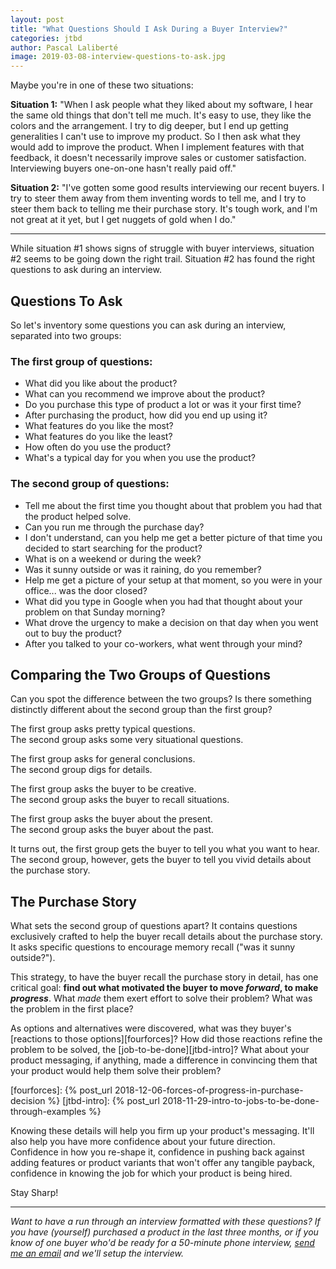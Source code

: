 ```yaml
---
layout: post
title: "What Questions Should I Ask During a Buyer Interview?"
categories: jtbd
author: Pascal Laliberté
image: 2019-03-08-interview-questions-to-ask.jpg
---
```


Maybe you're in one of these two situations:

**Situation 1:** "When I ask people what they liked about my software, I hear the same old things that don't tell me much. It's easy to use, they like the colors and the arrangement. I try to dig deeper, but I end up getting generalities I can't use to improve my product. So I then ask what they would add to improve the product. When I implement features with that feedback, it doesn't necessarily improve sales or customer satisfaction. Interviewing buyers one-on-one hasn't really paid off."

**Situation 2:** "I've gotten some good results interviewing our recent buyers. I try to steer them away from them inventing words to tell me, and I try to steer them back to telling me their purchase story. It's tough work, and I'm not great at it yet, but I get nuggets of gold when I do."

---

While situation #1 shows signs of struggle with buyer interviews, situation #2 seems to be going down the right trail. Situation #2 has found the right questions to ask during an interview.

## Questions To Ask

So let's inventory some questions you can ask during an interview, separated into two groups:

### The first group of questions:

* What did you like about the product?
* What can you recommend we improve about the product?
* Do you purchase this type of product a lot or was it your first time?
* After purchasing the product, how did you end up using it?
* What features do you like the most?
* What features do you like the least?
* How often do you use the product?
* What's a typical day for you when you use the product?

### The second group of questions:

* Tell me about the first time you thought about that problem you had that the product helped solve.
* Can you run me through the purchase day?
* I don't understand, can you help me get a better picture of that time you decided to start searching for the product?
* What is on a weekend or during the week?
* Was it sunny outside or was it raining, do you remember?
* Help me get a picture of your setup at that moment, so you were in your office... was the door closed?
* What did you type in Google when you had that thought about your problem on that Sunday morning?
* What drove the urgency to make a decision on that day when you went out to buy the product?
* After you talked to your co-workers, what went through your mind?

## Comparing the Two Groups of Questions

Can you spot the difference between the two groups? Is there something distinctly different about the second group than the first group?

The first group asks pretty typical questions.  
The second group asks some very situational questions.

The first group asks for general conclusions.  
The second group digs for details.

The first group asks the buyer to be creative.  
The second group asks the buyer to recall situations.

The first group asks the buyer about the present.  
The second group asks the buyer about the past.

It turns out, the first group gets the buyer to tell you what you want to hear.  
The second group, however, gets the buyer to tell you vivid details about the purchase story.

## The Purchase Story

What sets the second group of questions apart? It contains questions exclusively crafted to help the buyer recall details about the purchase story. It asks specific questions to encourage memory recall ("was it sunny outside?").

This strategy, to have the buyer recall the purchase story in detail, has one critical goal: **find out what motivated the buyer to move _forward_, to make _progress_**. What _made_ them exert effort to solve their problem? What was the problem in the first place?

As options and alternatives were discovered, what was they buyer's [reactions to those options][fourforces]? How did those reactions refine the problem to be solved, the [job-to-be-done][jtbd-intro]? What about your product messaging, if anything, made a difference in convincing them that your product would help them solve their problem?

[fourforces]: {% post_url 2018-12-06-forces-of-progress-in-purchase-decision %}
[jtbd-intro]: {% post_url 2018-11-29-intro-to-jobs-to-be-done-through-examples %}

Knowing these details will help you firm up your product's messaging. It'll also help you have more confidence about your future direction. Confidence in how you re-shape it, confidence in pushing back against adding features or product variants that won't offer any tangible payback, confidence in knowing the job for which your product is being hired.

Stay Sharp!

---

_Want to have a run through an interview formatted with these questions? If you have (yourself) purchased a product in the last three months, or if you know of one buyer who'd be ready for a 50-minute phone interview, [send me an email](mailto:pascal@pascallaliberte.me) and we'll setup the interview._
